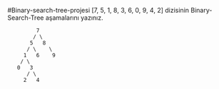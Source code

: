 #Binary-search-tree-projesi
[7, 5, 1, 8, 3, 6, 0, 9, 4, 2] dizisinin Binary-Search-Tree aşamalarını yazınız.

```
         7
        / \
       5   8
      / \    \
     1   6    9
    / \
   0   3
      / \
     2   4
```

